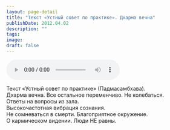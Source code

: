 ```yaml
---
layout: page-detail
title: "Текст «Устный совет по практике». Дхарма вечна"
publishDate: 2012.04.02
description: ""
tags:
image:
draft: false
---
```


<audio title="2012.04.02 - Текст «Устный совет по практике». Дхарма вечна.mp3" src="/upload/iblock/027/027facada77c4f0287ca052805c3ada6.mp3" controls=""></audio>

 Текст «Устный совет по практике» (Падмасамбхава).  
 Дхарма вечна. Все остальное переменчиво. Не колебаться.  
 Ответы на вопросы из зала.  
 Высокочастотная вибрация сознания.  
 Не сомневаться в смерти. Благоприятное окружение.  
 О кармическом видении. Люди НЕ равны.  

  
